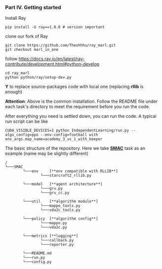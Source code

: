 

### Part IV. Getting started

Install Ray 
```
pip install -U ray==1.8.0 # version important
```


clone our fork of Ray
```
git clone https://github.com/Theohhhu/ray_marl.git
git checkout marl_in_one
```

follow https://docs.ray.io/en/latest/ray-contribute/development.html#python-develop
```
cd ray_marl
python python/ray/setup-dev.py
```
**Y** to replace source-packages code with local one (replacing **rllib** is enough)

**Attention**: Above is the common installation. Follow the README file under each task's directory to meet the requirement before you run the code.

After everything you need is settled down, you can run the code. A typical run script can be like
```
CUDA_VISIBLE_DEVICES=1 python IndependentLearning/run.py --algo_config=ppo --env-config=football with env_args.map_name=academy_3_vs_1_with_keeper
```

The basic structure of the repository. Here we take **[SMAC](HTTPS://GITHUB.COM/OXWHIRL/SMAC)** task as an example (name may be slightly different)

```
/
└───SMAC
        └───env     [**env compatible with RLLIB**]
                └───starcraft2_rllib.py
                
        └───model   [**agent architecture**]
                └───gru.py
                └───gru_cc.py
                
        └───util    [**algorithm module**]
                └───mappo_tools.py
                └───vda2c_tools.py
        
        └───policy  [**algorithm config**]
                └───mappo.py
                └───vda2c.py
                
        └───metrics [**logging**]
                └───callback.py
                └───reporter.py
                
        └───README.md
        └───run.py
        └───config.py 

```
